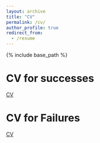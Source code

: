 ```yaml
---
layout: archive
title: "CV"
permalink: /cv/
author_profile: true
redirect_from:
  - /resume
---
```


{% include base_path %}

CV for successes
======
[CV](files/cs.pdf)

CV for Failures
======
[CV](files/cf.pdf)


